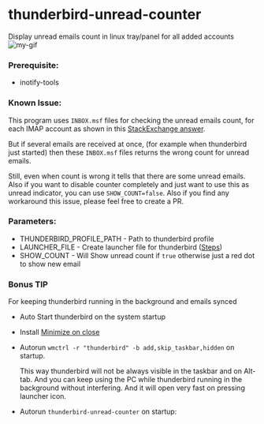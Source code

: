 # thunderbird-unread-counter 
 Display unread emails count in linux tray/panel for all added accounts
![my-gif](https://user-images.githubusercontent.com/17097240/179421708-9861ca8c-a952-4b50-adc6-858180739580.gif)

### Prerequisite:
- inotify-tools

### Known Issue:
This program uses `INBOX.msf` files for checking the unread emails count, for each IMAP account as shown in this [StackExchange answer](https://unix.stackexchange.com/a/486672).

But if several emails are received at once, (for example when thunderbird just started) then these `INBOX.msf` files returns the wrong count for unread emails.

Still, even when count is wrong it tells that there are some unread emails. Also if you want to disable counter completely and just want to use this as unread indicator, you can use `SHOW_COUNT=false`.
Also if you find any workaround this issue, please feel free to create a PR.

### Parameters:
- THUNDERBIRD_PROFILE_PATH - Path to thunderbird profile
- LAUNCHER_FILE - Create launcher file for thunderbird ([Steps](https://user-images.githubusercontent.com/17097240/179421776-f0c5cf6f-fd23-4b2f-b16b-63555ad23970.mp4))
- SHOW_COUNT - Will Show unread count if `true` otherwise just a red dot to show new email

### Bonus TIP
For keeping thunderbird running in the background and emails synced
- Auto Start thunderbird on the system startup

- Install [Minimize on close](https://addons.thunderbird.net/en-us/thunderbird/addon/minimize-on-close/)

- Autorun `wmctrl -r "thunderbird" -b add,skip_taskbar,hidden` on startup.

  This way thunderbird will not be always visible in the taskbar and on Alt-tab. And you can keep using the PC while thunderbird running in the background without interfering. And it will open very fast on pressing launcher icon.

- Autorun `thunderbird-unread-counter` on startup:
